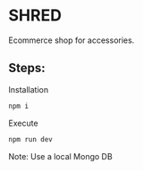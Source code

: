 # SHRED

Ecommerce shop for accessories.

## Steps:

Installation
```bash
npm i
```

Execute
```bash
npm run dev
```

Note: Use a local Mongo DB

